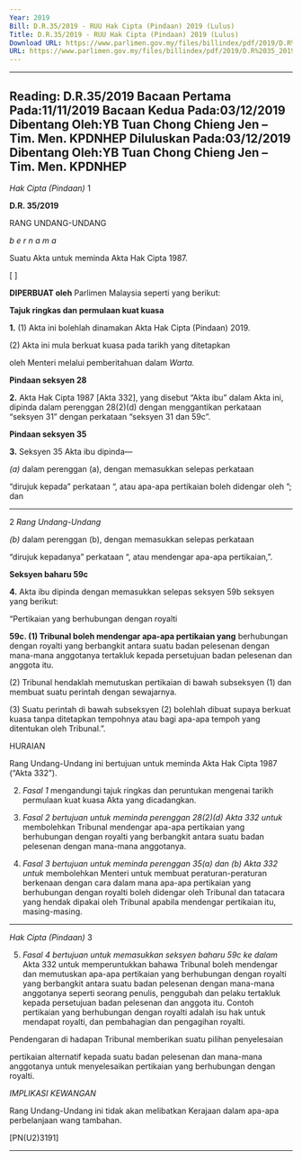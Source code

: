 ```yaml
---
Year: 2019
Bill: D.R.35/2019 - RUU Hak Cipta (Pindaan) 2019 (Lulus)
Title: D.R.35/2019 - RUU Hak Cipta (Pindaan) 2019 (Lulus)
Download URL: https://www.parlimen.gov.my/files/billindex/pdf/2019/D.R%2035_2019%20-%20bm.pdf
URL: https://www.parlimen.gov.my/files/billindex/pdf/2019/D.R%2035_2019%20-%20bm.pdf
---
```

---
Reading:
D.R.35/2019
Bacaan Pertama Pada:11/11/2019
Bacaan Kedua Pada:03/12/2019
Dibentang Oleh:YB Tuan Chong Chieng Jen – Tim. Men. KPDNHEP
Diluluskan Pada:03/12/2019
Dibentang Oleh:YB Tuan Chong Chieng Jen – Tim. Men. KPDNHEP
---

_Hak Cipta (Pindaan)_ 1

**D.R. 35/2019**

RANG UNDANG-UNDANG

_b e r n a m a_

Suatu Akta untuk meminda Akta Hak Cipta 1987.

[ ]

**DIPERBUAT oleh** Parlimen Malaysia seperti yang berikut:

**Tajuk ringkas dan permulaan kuat kuasa**

**1.** (1) Akta ini bolehlah dinamakan Akta Hak Cipta (Pindaan) 2019.

(2) Akta ini mula berkuat kuasa pada tarikh yang ditetapkan

oleh Menteri melalui pemberitahuan dalam _Warta._

**Pindaan seksyen 28**

**2.** Akta Hak Cipta 1987 [Akta 332], yang disebut “Akta ibu” dalam
Akta ini, dipinda dalam perenggan 28(2)(d) dengan menggantikan
perkataan “seksyen 31” dengan perkataan “seksyen 31 dan 59c”.

**Pindaan seksyen 35**

**3.** Seksyen 35 Akta ibu dipinda—

_(a)_ dalam perenggan (a), dengan memasukkan selepas perkataan

“dirujuk kepada” perkataan “, atau apa-apa pertikaian
boleh didengar oleh ”; dan


-----

2 _Rang Undang-Undang_

_(b)_ dalam perenggan (b), dengan memasukkan selepas perkataan

“dirujuk kepadanya” perkataan “, atau mendengar
apa-apa pertikaian,”.

**Seksyen baharu 59c**

**4.** Akta ibu dipinda dengan memasukkan selepas seksyen 59b
seksyen yang berikut:

“Pertikaian yang berhubungan dengan royalti

**59c. (1) Tribunal boleh mendengar apa-apa pertikaian yang**
berhubungan dengan royalti yang berbangkit antara suatu
badan pelesenan dengan mana-mana anggotanya tertakluk
kepada persetujuan badan pelesenan dan anggota itu.

(2) Tribunal hendaklah memutuskan pertikaian di bawah
subseksyen (1) dan membuat suatu perintah dengan sewajarnya.

(3) Suatu perintah di bawah subseksyen (2) bolehlah dibuat
supaya berkuat kuasa tanpa ditetapkan tempohnya atau bagi
apa-apa tempoh yang ditentukan oleh Tribunal.”.

HURAIAN

Rang Undang-Undang ini bertujuan untuk meminda Akta Hak Cipta 1987
(“Akta 332”).

2. _Fasal 1_ mengandungi tajuk ringkas dan peruntukan mengenai tarikh
permulaan kuat kuasa Akta yang dicadangkan.

3. _Fasal 2 bertujuan untuk meminda perenggan 28(2)(d) Akta 332 untuk_
membolehkan Tribunal mendengar apa-apa pertikaian yang berhubungan
dengan royalti yang berbangkit antara suatu badan pelesenan dengan
mana-mana anggotanya.

4. _Fasal 3 bertujuan untuk meminda perenggan 35(a) dan (b) Akta 332 untuk_
membolehkan Menteri untuk membuat peraturan-peraturan berkenaan dengan
cara dalam mana apa-apa pertikaian yang berhubungan dengan royalti boleh
didengar oleh Tribunal dan tatacara yang hendak dipakai oleh Tribunal apabila
mendengar pertikaian itu, masing-masing.


-----

_Hak Cipta (Pindaan)_ 3

5. _Fasal 4 bertujuan untuk memasukkan seksyen baharu 59c ke dalam_
Akta 332 untuk memperuntukkan bahawa Tribunal boleh mendengar dan
memutuskan apa-apa pertikaian yang berhubungan dengan royalti yang berbangkit
antara suatu badan pelesenan dengan mana-mana anggotanya seperti seorang
penulis, penggubah dan pelaku tertakluk kepada persetujuan badan pelesenan
dan anggota itu. Contoh pertikaian yang berhubungan dengan royalti adalah
isu hak untuk mendapat royalti, dan pembahagian dan pengagihan royalti.

Pendengaran di hadapan Tribunal memberikan suatu pilihan penyelesaian

pertikaian alternatif kepada suatu badan pelesenan dan mana-mana anggotanya
untuk menyelesaikan pertikaian yang berhubungan dengan royalti.

_IMPLIKASI KEWANGAN_

Rang Undang-Undang ini tidak akan melibatkan Kerajaan dalam apa-apa
perbelanjaan wang tambahan.

[PN(U2)3191]


-----

